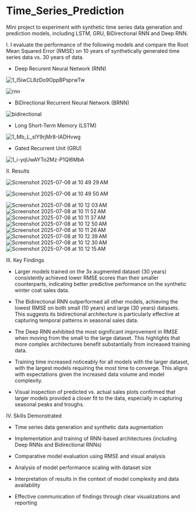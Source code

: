 # Time_Series_Prediction
Mini project to experiment with synthetic time series data generation and prediction models, including LSTM, GRU, BiDirectional RNN and Deep RNN. 


I. I evaluate the performance of the following models and compare the Root Mean Squared Error (RMSE) on 10 years of synthetically generated time series data vs. 30 years of data. 

* Deep Recurent Neural Network (RNN)


![1_I5iwCL8zDo9OppBPsprwTw](https://github.com/user-attachments/assets/61f38847-44c8-44f8-b915-82139c130eb7)


![rnn](https://github.com/user-attachments/assets/aa515e3e-9c5e-4d08-8cd7-536ac0f2226f)



* BiDirectional Recurrent Neural Network (BRNN)

  
![bidirectional](https://github.com/user-attachments/assets/946cc373-c04a-4b1a-ae3f-4d63e2a93f26)

* Long Short-Term Memory (LSTM)



  
![1_Mb_L_slY9rjMr8-IADHvwg](https://github.com/user-attachments/assets/b96c84ac-714b-46e6-826c-3b871a992232)

* Gated Recurrent Unit (GRU)



![1_i-yqUwAYTo2Mz-P1Ql6MbA](https://github.com/user-attachments/assets/fca6a493-7250-405c-bf09-efa68148cc7b)



II. Results


![Screenshot 2025-07-08 at 10 49 29 AM](https://github.com/user-attachments/assets/158b1a20-d560-424d-b247-030632cb54a5)



![Screenshot 2025-07-08 at 10 49 50 AM](https://github.com/user-attachments/assets/80b2a39f-0603-4e66-8ec7-556dcaff70f0)



![Screenshot 2025-07-08 at 10 12 03 AM](https://github.com/user-attachments/assets/4a0e84b8-1d3e-4e1b-bb16-1b691dba8406)
![Screenshot 2025-07-08 at 10 11 52 AM](https://github.com/user-attachments/assets/e8e5189a-cc28-4cea-a094-1bbe816c6253)
![Screenshot 2025-07-08 at 10 11 37 AM](https://github.com/user-attachments/assets/9643e136-8728-4fcf-be41-df031fa45019)
![Screenshot 2025-07-08 at 10 12 50 AM](https://github.com/user-attachments/assets/b7b20c85-49a1-4e4e-a5d3-da0f81e79300)
![Screenshot 2025-07-08 at 10 11 26 AM](https://github.com/user-attachments/assets/0957cff0-4c57-4f46-9091-4c46527beed8)
![Screenshot 2025-07-08 at 10 12 39 AM](https://github.com/user-attachments/assets/ce32251a-1b74-4144-8841-d25aa634d3ae)
![Screenshot 2025-07-08 at 10 12 30 AM](https://github.com/user-attachments/assets/65a4280c-4163-403f-bec5-f7ecd2b76d0f)
![Screenshot 2025-07-08 at 10 12 15 AM](https://github.com/user-attachments/assets/d7998d96-cb17-417f-98cb-23313e102a05)


III. Key Findings
* Larger models trained on the 3x augmented dataset (30 years) consistently achieved lower RMSE scores than their smaller counterparts, indicating better predictive performance on the synthetic winter coat sales data.

* The Bidirectional RNN outperformed all other models, achieving the lowest RMSE on both small (10 years) and large (30 years) datasets. This suggests its bidirectional architecture is particularly effective at capturing temporal patterns in seasonal sales data.

* The Deep RNN exhibited the most significant improvement in RMSE when moving from the small to the large dataset. This highlights that more complex architectures benefit substantially from increased training data.

* Training time increased noticeably for all models with the larger dataset, with the largest models requiring the most time to converge. This aligns with expectations given the increased data volume and model complexity.

* Visual inspection of predicted vs. actual sales plots confirmed that larger models provided a closer fit to the data, especially in capturing seasonal peaks and troughs.

IV. Skills Demonstrated
* Time series data generation and synthetic data augmentation

* Implementation and training of RNN-based architectures (including Deep RNNs and Bidirectional RNNs)

* Comparative model evaluation using RMSE and visual analysis

* Analysis of model performance scaling with dataset size

* Interpretation of results in the context of model complexity and data availability

* Effective communication of findings through clear visualizations and reporting


